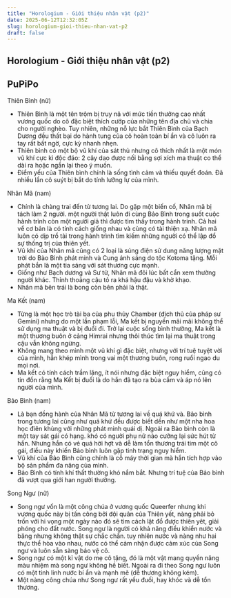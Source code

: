 ```yaml
---
title: "Horologium - Giới thiệu nhân vật (p2)"
date: 2025-06-12T12:32:05Z
slug: horologium-gioi-thieu-nhan-vat-p2
draft: false
---
```


## Horologium - Giới thiệu nhân vật (p2)

## PuPiPo

Thiên Bình (nữ)

- Thiên Bình  là một tên trộm bị truy nã với mức tiền thưởng cao nhất vương quốc do cô đặc biệt thích cướp của những tên địa chủ và chia cho người nghèo. Tuy nhiên, những nỗ lực bắt Thiên Bình của Bạch Dương đều thất bại do hành tung của cô hoàn toàn bí ẩn và cô luôn ra tay rất bất ngờ, cực kỳ nhanh nhẹn.
- Thiên bình có một bộ vũ khí của sát thủ nhưng cô thích nhất là một món vũ khí cực kì độc đáo: 2 cây dao được nối bằng sợi xích ma thuật co thể dài ra hoặc ngắn lại theo ý muốn.
- Điểm yếu của Thiên bình chính là sống tình cảm và thiếu quyết đoán. Đã nhiều lần cô suýt bị bắt do tính lưỡng lự của mình.
 

 
Nhân Mã (nam)

- Chính là chàng trai đến từ tương lai. Do gặp một biến cố, Nhân mã bị tách làm 2 người. một người thật luôn đi cùng Bảo Bình trong suốt cuộc hành trình còn một người giả thì được tìm thấy trong hành trinh. Cả hai về cơ bản là có tính cách giống nhau và cùng có tài thiện xạ. Nhân mã luôn có dịp trổ tài trong hành trình tìm kiếm những người có thể lập đổ sự thống trị của thiên yết.
- Vũ khí của Nhân mã cũng có 2 loại là súng điện sử dung năng lượng mặt trời do Bào Bình phát minh và Cung ánh sáng do tộc Kotoma tặng. Mỗi phát bắn là một tia sáng với sát thương cực mạnh.
- Giống như Bạch dương và Sư tử, Nhân mã đôi lúc bất cẩn xem thường người khác. Thỉnh thoảng cậu tỏ ra khá hậu đậu và khờ khạo.
- Nhân mã bên trái là bong còn bên phải là thật.
 

 
Ma Kết (nam)
 
 
- Từng là một học trò tài ba của phu thủy Chamber (địch thủ của pháp sư Gemini) nhưng do một lần phạm lỗi, Ma kết bị nguyền mãi mãi không thể sử dụng ma thuật và bị đuổi đi. Trở lại cuộc sống bình thường, Ma kết là một thương buôn ở cảng Himrai nhưng thôi thúc tìm lại ma thuật trong cậu vẫn không ngừng.
- Không mang theo mình một vũ khí gì đặc biệt, nhưng với trí tuệ tuyệt vời của mình, hắn khép mình trong vai một thương buôn, rong ruổi ngao du mọi nơi.
- Ma kết có tính cách trầm lặng, ít nói nhưng đặc biệt nguy hiểm, cũng có tin đồn rằng Ma Kết bị đuổi là do hắn đã tạo ra bùa cấm và áp nó lên người của mình.
 

 
Bảo Bình (nam)
 
- Là bạn đồng hành của Nhân Mã từ tương lai về quá khứ và. Bảo bình trong tương lai cũng như quá khứ đều được biết dền như một nha hoa học điên khùng với những phát minh quái dị. Ngoải ra Bảo bình còn là một tay sát gái có hạng. khó có người phụ nữ nào cưỡng lại sức hút từ hắn. Nhưng hắn có vẻ quá hời hợt và dễ làm tổn thương trái tim một cô gái, điều này khiến Bảo bình luôn gặp tinh trạng nguy hiểm.
- Vũ khí của Bào Bình cũng chính là cỗ máy thời gian mà hắn tích hợp vào bộ sản phẩm đa năng của mình.
- Bảo Bình có tính khí thất thường khó nắm bắt. Nhưng trí tuệ của Bảo bình đã vượt qua giới han người thường.
 

 
Song Ngư (nữ)

- Song ngư vốn là một công chúa ở vương quốc Queerfer nhưng khi vương quốc này bị tấn công bởi đội quân của Thiên yết, nàng phải bỏ trốn với hi vọng một ngày nào đó sẽ tìm cách lật đổ được thiên yêt, giải phóng cho đất nước. Song ngư là người có khả năng điều khiển nước và băng nhưng không thật sự chắc chắn. tuy nhiên nước và nàng như hai thực thể hòa vào nhau, nước có thể cảm nhận được cảm xúc của Song ngư và luôn sẵn sàng bảo vệ cô.
- Song ngư có một kỉ vật do mẹ cô tặng, đó là một vật mang quyền năng màu nhiệm mà song ngư không hề biết. Ngoài ra đi theo Song ngư luôn có một tinh linh nước bí ẩn và mạnh mẽ (dễ thương không kém).
- Một nàng công chúa như Song ngư rất yếu đuối, hay khóc và dễ tổn thương.